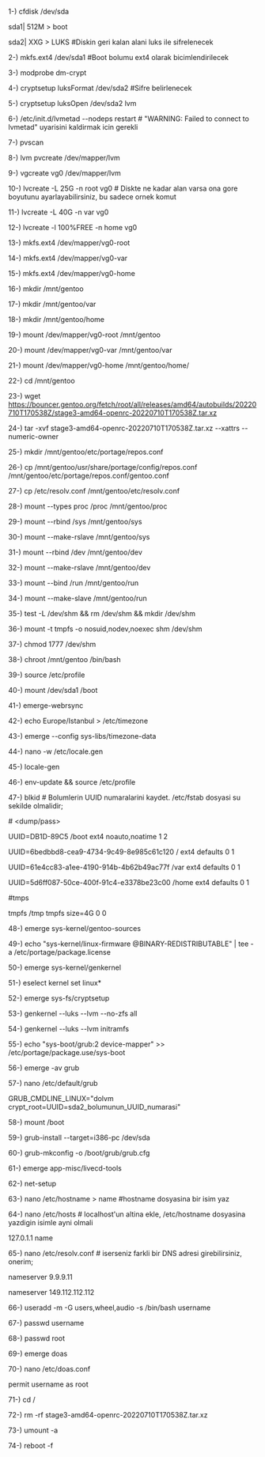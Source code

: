 1-) cfdisk /dev/sda

sda1| 512M > boot

sda2| XXG > LUKS #Diskin geri kalan alani luks ile sifrelenecek

2-) mkfs.ext4 /dev/sda1 #Boot bolumu ext4 olarak bicimlendirilecek

3-) modprobe dm-crypt

4-) cryptsetup luksFormat /dev/sda2 #Sifre belirlenecek

5-) cryptsetup luksOpen /dev/sda2 lvm

6-) /etc/init.d/lvmetad --nodeps restart # "WARNING: Failed to connect to lvmetad" uyarisini kaldirmak icin gerekli

7-) pvscan

8-) lvm pvcreate /dev/mapper/lvm

9-) vgcreate vg0 /dev/mapper/lvm

10-) lvcreate -L 25G -n root vg0 # Diskte ne kadar alan varsa ona gore boyutunu ayarlayabilirsiniz, bu sadece ornek komut

11-) lvcreate -L 40G -n var vg0

12-) lvcreate -l 100%FREE -n home vg0

13-) mkfs.ext4 /dev/mapper/vg0-root

14-) mkfs.ext4 /dev/mapper/vg0-var

15-) mkfs.ext4 /dev/mapper/vg0-home

16-) mkdir /mnt/gentoo

17-) mkdir /mnt/gentoo/var

18-) mkdir /mnt/gentoo/home

19-) mount /dev/mapper/vg0-root /mnt/gentoo

20-) mount /dev/mapper/vg0-var /mnt/gentoo/var

21-) mount /dev/mapper/vg0-home /mnt/gentoo/home/

22-) cd /mnt/gentoo

23-) wget https://bouncer.gentoo.org/fetch/root/all/releases/amd64/autobuilds/20220710T170538Z/stage3-amd64-openrc-20220710T170538Z.tar.xz

24-) tar -xvf stage3-amd64-openrc-20220710T170538Z.tar.xz --xattrs --numeric-owner

25-) mkdir /mnt/gentoo/etc/portage/repos.conf

26-) cp /mnt/gentoo/usr/share/portage/config/repos.conf /mnt/gentoo/etc/portage/repos.conf/gentoo.conf

27-) cp /etc/resolv.conf /mnt/gentoo/etc/resolv.conf

28-) mount --types proc /proc /mnt/gentoo/proc

29-) mount --rbind /sys /mnt/gentoo/sys

30-) mount --make-rslave /mnt/gentoo/sys

31-) mount --rbind /dev /mnt/gentoo/dev

32-) mount --make-rslave /mnt/gentoo/dev

33-) mount --bind /run /mnt/gentoo/run

34-) mount --make-slave /mnt/gentoo/run

35-) test -L /dev/shm && rm /dev/shm && mkdir /dev/shm

36-) mount -t tmpfs -o nosuid,nodev,noexec shm /dev/shm

37-) chmod 1777 /dev/shm

38-) chroot /mnt/gentoo /bin/bash

39-) source /etc/profile

40-) mount /dev/sda1 /boot

41-) emerge-webrsync

42-) echo Europe/Istanbul > /etc/timezone

43-) emerge --config sys-libs/timezone-data

44-) nano -w /etc/locale.gen

45-) locale-gen

46-) env-update && source /etc/profile

47-) blkid # Bolumlerin UUID numaralarini kaydet. /etc/fstab dosyasi su sekilde olmalidir;

#<fs>                                          <mountpoint>    <type>          <opts>          <dump/pass>

UUID=DB1D-89C5                                /boot           ext4            noauto,noatime  1 2

UUID=6bedbbd8-cea9-4734-9c49-8e985c61c120     /               ext4            defaults        0 1

UUID=61e4cc83-a1ee-4190-914b-4b62b49ac77f     /var            ext4            defaults        0 1

UUID=5d6ff087-50ce-400f-91c4-e3378be23c00     /home           ext4            defaults        0 1

#tmps

tmpfs                                         /tmp            tmpfs           size=4G         0 0

48-) emerge sys-kernel/gentoo-sources

49-) echo "sys-kernel/linux-firmware @BINARY-REDISTRIBUTABLE" | tee -a /etc/portage/package.license

50-) emerge sys-kernel/genkernel

51-) eselect kernel set linux*

52-) emerge sys-fs/cryptsetup

53-) genkernel --luks --lvm --no-zfs all

54-) genkernel --luks --lvm initramfs

55-) echo "sys-boot/grub:2 device-mapper" >> /etc/portage/package.use/sys-boot

56-) emerge -av grub

57-) nano /etc/default/grub

GRUB_CMDLINE_LINUX="dolvm crypt_root=UUID=sda2_bolumunun_UUID_numarasi"

58-) mount /boot

59-) grub-install --target=i386-pc /dev/sda

60-) grub-mkconfig -o /boot/grub/grub.cfg

61-) emerge app-misc/livecd-tools

62-) net-setup

63-) nano /etc/hostname > name #hostname dosyasina bir isim yaz

64-) nano /etc/hosts # localhost'un altina ekle, /etc/hostname dosyasina yazdigin isimle ayni olmali

127.0.1.1       name

65-) nano /etc/resolv.conf # iserseniz farkli bir DNS adresi girebilirsiniz, onerim;

nameserver 9.9.9.11

nameserver 149.112.112.112

66-) useradd -m -G users,wheel,audio -s /bin/bash username

67-) passwd username

68-) passwd root

69-) emerge doas

70-) nano /etc/doas.conf

permit username as root

71-) cd /

72-) rm -rf stage3-amd64-openrc-20220710T170538Z.tar.xz

73-) umount -a

74-) reboot -f
